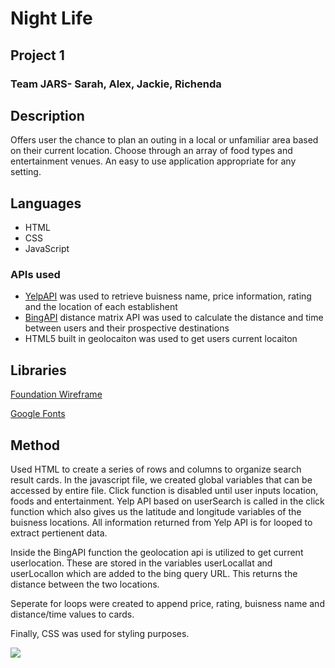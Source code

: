 # Night Life
## Project 1
### Team JARS- Sarah, Alex, Jackie, Richenda
## Description
Offers user the chance to plan an outing in a local or unfamiliar area based on their current location. Choose through an array of food types and entertainment venues. An easy to use application appropriate for any setting.
## Languages
- HTML
- CSS
- JavaScript
### APIs used
- [YelpAPI](https://rapidapi.com/blog/yelp-fusion-api-profile-pull-local-business-data/) was used to retrieve buisness name, price information, rating and the location of each establishent
- [BingAPI](https://docs.microsoft.com/en-us/bingmaps/rest-services/routes/calculate-a-distance-matrix?redirectedfrom=MSDN) distance matrix API was used to calculate the distance and time between users and their prospective destinations
- HTML5 built in geolocaiton was used to get users current locaiton

## Libraries
[Foundation Wireframe](https://get.foundation/develop/getting-started.html)

[Google Fonts](https://fonts.google.com/)

## Method
Used HTML to create a series of rows and columns to organize search result cards. In the javascript file, we created global variables that can be accessed by entire file. Click function is disabled until user inputs location, foods and entertainment. Yelp API based on userSearch is called in the click function which also gives us the latitude and longitude variables of the buisness locations. All information returned from Yelp API is for looped to extract pertienent data.

Inside the BingAPI function the geolocation api is utilized to get current userlocation. These are stored in the variables userLocallat and userLocallon which are added to the bing query URL. This returns the distance between the two locations.

Seperate for loops were created to append price, rating,  buisness name and distance/time values to cards.

Finally, CSS was used for styling purposes.

![](images/NightLife_Gif.gif)

